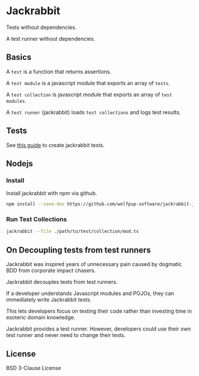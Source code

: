 # Jackrabbit

Tests without dependencies.

A test runner without dependencies.

## Basics

A `test` is a function that returns assertions.

A `test module` is a javascript module that exports an array of `tests`.

A `test collection` is javascript module that exports an array of `test modules`.

A `test runner` (jackrabbit) loads `test collections` and logs test results.

## Tests

See [this guide](./JACKRABBIT.md) to create jackrabbit tests.

## Nodejs

### Install

Install jackrabbit with npm via github.

```sh
npm install --save-dev https://github.com/wolfpup-software/jackrabbit-js
```

### Run Test Collections

```sh
jackrabbit --file ./path/to/test/collection/mod.ts
```

## On Decoupling tests from test runners

Jackrabbit was inspired years of unnecessary pain caused by dogmatic BDD from corporate impact chasers.

Jackrabbit decouples tests from test runners.

If a developer understands Javascript modules and POJOs, they can immediately write Jackrabbit tests.

This lets developers focus on testing their code rather than investing time in esoteric domain knowledge.

Jackrabbit provides a test runner. However, developers could use their own test runner and never need to change their tests.

## License

BSD 3-Clause License
